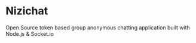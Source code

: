 # Nizichat
Open Source token based group anonymous chatting application built with Node.js &amp; Socket.io
